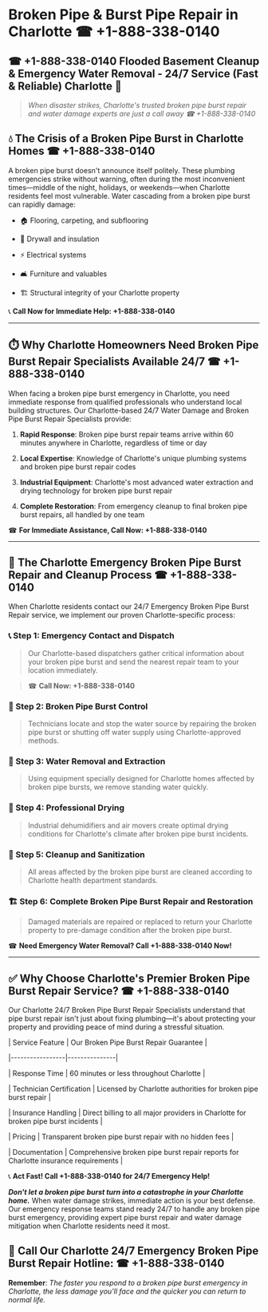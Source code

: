 # Broken Pipe & Burst Pipe Repair in Charlotte ☎ +1-888-338-0140  
## ☎ +1-888-338-0140 Flooded Basement Cleanup & Emergency Water Removal - 24/7 Service (Fast & Reliable) Charlotte 🚨  

> *When disaster strikes, Charlotte's trusted broken pipe burst repair and water damage experts are just a call away ☎ +1-888-338-0140*  

## 💧 The Crisis of a Broken Pipe Burst in Charlotte Homes ☎ +1-888-338-0140  

A broken pipe burst doesn't announce itself politely. These plumbing emergencies strike without warning, often during the most inconvenient times—middle of the night, holidays, or weekends—when Charlotte residents feel most vulnerable. Water cascading from a broken pipe burst can rapidly damage:  

* 🏠 Flooring, carpeting, and subflooring  
* 🧱 Drywall and insulation  
* ⚡ Electrical systems  
* 🛋️ Furniture and valuables  
* 🏗️ Structural integrity of your Charlotte property  

📞 **Call Now for Immediate Help: +1-888-338-0140**  

---  

## ⏱️ Why Charlotte Homeowners Need Broken Pipe Burst Repair Specialists Available 24/7 ☎ +1-888-338-0140  

When facing a broken pipe burst emergency in Charlotte, you need immediate response from qualified professionals who understand local building structures. Our Charlotte-based 24/7 Water Damage and Broken Pipe Burst Repair Specialists provide:  

1. **Rapid Response**: Broken pipe burst repair teams arrive within 60 minutes anywhere in Charlotte, regardless of time or day  
2. **Local Expertise**: Knowledge of Charlotte's unique plumbing systems and broken pipe burst repair codes  
3. **Industrial Equipment**: Charlotte's most advanced water extraction and drying technology for broken pipe burst repair  
4. **Complete Restoration**: From emergency cleanup to final broken pipe burst repairs, all handled by one team  

☎ **For Immediate Assistance, Call Now: +1-888-338-0140**  

---  

## 🔧 The Charlotte Emergency Broken Pipe Burst Repair and Cleanup Process ☎ +1-888-338-0140  

When Charlotte residents contact our 24/7 Emergency Broken Pipe Burst Repair service, we implement our proven Charlotte-specific process:  

### 📞 Step 1: Emergency Contact and Dispatch  
> Our Charlotte-based dispatchers gather critical information about your broken pipe burst and send the nearest repair team to your location immediately.  
> ☎ **Call Now: +1-888-338-0140**  

### 🚿 Step 2: Broken Pipe Burst Control  
> Technicians locate and stop the water source by repairing the broken pipe burst or shutting off water supply using Charlotte-approved methods.  

### 🌊 Step 3: Water Removal and Extraction  
> Using equipment specially designed for Charlotte homes affected by broken pipe bursts, we remove standing water quickly.  

### 💨 Step 4: Professional Drying  
> Industrial dehumidifiers and air movers create optimal drying conditions for Charlotte's climate after broken pipe burst incidents.  

### 🧼 Step 5: Cleanup and Sanitization  
> All areas affected by the broken pipe burst are cleaned according to Charlotte health department standards.  

### 🏗️ Step 6: Complete Broken Pipe Burst Repair and Restoration  
> Damaged materials are repaired or replaced to return your Charlotte property to pre-damage condition after the broken pipe burst.  

☎ **Need Emergency Water Removal? Call +1-888-338-0140 Now!**  

---  

## ✅ Why Choose Charlotte's Premier Broken Pipe Burst Repair Service? ☎ +1-888-338-0140  

Our Charlotte 24/7 Broken Pipe Burst Repair Specialists understand that pipe burst repair isn't just about fixing plumbing—it's about protecting your property and providing peace of mind during a stressful situation.  

| Service Feature | Our Broken Pipe Burst Repair Guarantee |  
|-----------------|---------------|  
| Response Time | 60 minutes or less throughout Charlotte |  
| Technician Certification | Licensed by Charlotte authorities for broken pipe burst repair |  
| Insurance Handling | Direct billing to all major providers in Charlotte for broken pipe burst incidents |  
| Pricing | Transparent broken pipe burst repair with no hidden fees |  
| Documentation | Comprehensive broken pipe burst repair reports for Charlotte insurance requirements |  

📞 **Act Fast! Call +1-888-338-0140 for 24/7 Emergency Help!**  

***Don't let a broken pipe burst turn into a catastrophe in your Charlotte home.*** When water damage strikes, immediate action is your best defense. Our emergency response teams stand ready 24/7 to handle any broken pipe burst emergency, providing expert pipe burst repair and water damage mitigation when Charlotte residents need it most.  

## 📱 Call Our Charlotte 24/7 Emergency Broken Pipe Burst Repair Hotline: ☎ +1-888-338-0140  

**Remember**: *The faster you respond to a broken pipe burst emergency in Charlotte, the less damage you'll face and the quicker you can return to normal life.*